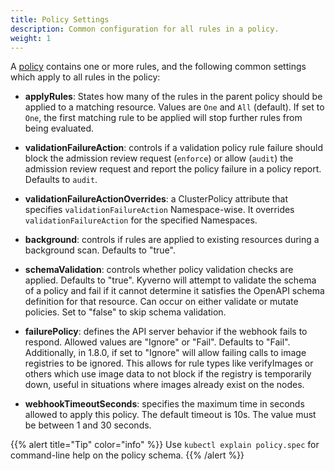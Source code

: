 ```yaml
---
title: Policy Settings
description: Common configuration for all rules in a policy.
weight: 1
---
```


A [policy](/docs/kyverno-policies/) contains one or more rules, and the following common settings which apply to all rules in the policy:

* **applyRules**: States how many of the rules in the parent policy should be applied to a matching resource. Values are `One` and `All` (default). If set to `One`, the first matching rule to be applied will stop further rules from being evaluated.

* **validationFailureAction**: controls if a validation policy rule failure should block the admission review request (`enforce`) or allow (`audit`) the admission review request and report the policy failure in a policy report. Defaults to `audit`.

* **validationFailureActionOverrides**: a ClusterPolicy attribute that specifies `validationFailureAction` Namespace-wise. It overrides `validationFailureAction` for the specified Namespaces.

* **background**: controls if rules are applied to existing resources during a background scan. Defaults to "true".

* **schemaValidation**: controls whether policy validation checks are applied. Defaults to "true". Kyverno will attempt to validate the schema of a policy and fail if it cannot determine it satisfies the OpenAPI schema definition for that resource. Can occur on either validate or mutate policies. Set to "false" to skip schema validation.

* **failurePolicy**: defines the API server behavior if the webhook fails to respond. Allowed values are "Ignore" or "Fail". Defaults to "Fail". Additionally, in 1.8.0, if set to "Ignore" will allow failing calls to image registries to be ignored. This allows for rule types like verifyImages or others which use image data to not block if the registry is temporarily down, useful in situations where images already exist on the nodes.

* **webhookTimeoutSeconds**: specifies the maximum time in seconds allowed to apply this policy. The default timeout is 10s. The value must be between 1 and 30 seconds.

{{% alert title="Tip" color="info" %}}
Use `kubectl explain policy.spec` for command-line help on the policy schema.
{{% /alert %}}
